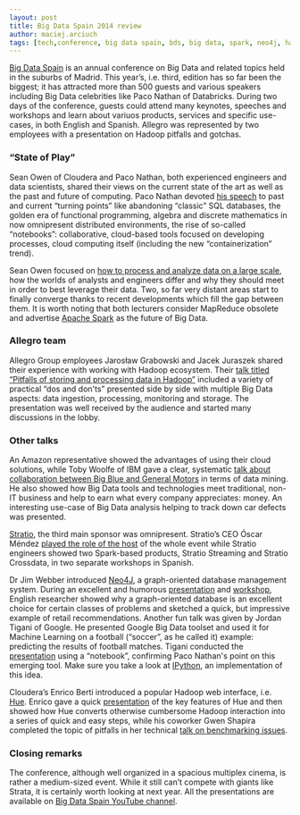 ```yaml
---
layout: post
title: Big Data Spain 2014 review
author: maciej.arciuch
tags: [tech,conference, big data spain, bds, big data, spark, neo4j, hadoop]
---
```


[Big Data Spain](http://bigdataspain.org/2014/) is an annual conference on Big Data and related topics held in the
suburbs of Madrid. This year’s, i.e. third, edition has so far been the biggest; it has attracted more than 500 guests
and various speakers including Big Data celebrities like Paco Nathan of Databricks. During two days of the conference,
guests could attend many keynotes, speeches and workshops and learn about variuos products, services and specific
use-cases, in both English and Spanish. Allegro was represented by two employees with a presentation on Hadoop pitfalls
and gotchas.

### “State of Play”

Sean Owen of Cloudera and Paco Nathan, both experienced engineers and data scientists, shared their views on the current
state of the art as well as the past and future of computing. Paco Nathan devoted [his
speech](https://www.youtube.com/watch?v=pTsRKJ4s0jY) to past and current “turning points” like abandoning “classic” SQL
databases, the golden era of functional programming, algebra and discrete mathematics in now omnipresent distributed
environments, the rise of so-called “notebooks”: collaborative, cloud-based tools focused on developing processes, cloud
computing itself (including the new “containerization” trend).

Sean Owen focused on [how to process and analyze data on a large scale](https://www.youtube.com/watch?v=ySLGx-ULixU),
how the worlds of analysts and engineers differ and why they should meet in order to best leverage their data. Two, so
far very distant areas start to finally converge thanks to recent developments which fill the gap between them. It is
worth noting that both lecturers consider MapReduce obsolete and advertise [Apache Spark](http://spark.apache.org/) as
the future of Big Data.

### Allegro team

Allegro Group employees Jarosław Grabowski and Jacek Juraszek shared their experience with working with Hadoop
ecosystem. Their [talk titled “Pitfalls of storing and processing data in
Hadoop”](https://www.youtube.com/watch?v=VeA_ieuSs7E) included a variety of practical “dos and don'ts” presented side by
side with multiple Big Data aspects: data ingestion, processing, monitoring and storage. The presentation was well
received by the audience and started many discussions in the lobby.

### Other talks

An Amazon representative showed the advantages of using their cloud solutions, while Toby Woolfe of IBM gave a clear,
systematic [talk about collaboration between Big Blue and General
Motors](https://www.youtube.com/watch?v=I0xr1R6Iqpc) in terms of data mining. He also showed how Big Data tools and
technologies meet traditional, non-IT business and help to earn what every company appreciates: money. An interesting
use-case of Big Data analysis helping to track down car defects was presented.

[Stratio](http://www.stratio.com/), the third main sponsor was omnipresent. Stratio’s CEO Óscar Méndez [played the role
of the host](https://www.youtube.com/watch?v=1ew-CUH93A4) of the whole event while Stratio engineers showed two
Spark-based products, Stratio Streaming and Stratio Crossdata, in two separate workshops in Spanish.

Dr Jim Webber introduced [Neo4J](http://neo4j.com/), a graph-oriented database management system. During an excellent
and humorous [presentation](https://www.youtube.com/watch?v=sb1LREH9EKk) and
[workshop](https://www.youtube.com/watch?v=OjQyffPSWJk), English researcher showed why a graph-oriented database is an
excellent choice for certain classes of problems and sketched a quick, but impressive example of retail recommendations.
Another fun talk was given by Jordan Tigani of Google. He presented Google Big Data toolset and used it for Machine
Learning on a football (“soccer”, as he called it) example: predicting the results of football matches. Tigani conducted
the [presentation](https://www.youtube.com/watch?v=3Uag3C1RFMQ) using a “notebook”, confirming Paco Nathan's point on
this emerging tool. Make sure you take a look at [IPython](http://ipython.org/), an implementation of this idea.

Cloudera’s Enrico Berti introduced a popular Hadoop web interface, i.e. [Hue](http://gethue.com/). Enrico gave a quick
[presentation](https://www.youtube.com/watch?v=zyDSP6OguKQ) of the key features of Hue and then showed how Hue converts
otherwise cumbersome Hadoop interaction into a series of quick and easy steps, while his coworker Gwen Shapira completed
the topic of pitfalls in her technical [talk on benchmarking issues](https://www.youtube.com/watch?v=HEWMPuOorW4).

### Closing remarks

The conference, although well organized in a spacious multiplex cinema, is rather a medium-sized event. While it still
can’t compete with giants like Strata, it is certainly worth looking at next year. All the presentations are available
on [Big Data Spain YouTube channel](https://www.youtube.com/user/BigDataSpain).
